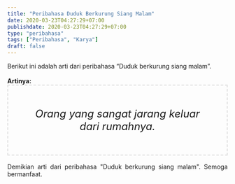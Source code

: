 ```yaml
---
title: "Peribahasa Duduk Berkurung Siang Malam"
date: 2020-03-23T04:27:29+07:00
publishdate: 2020-03-23T04:27:29+07:00
type: "peribahasa"
tags: ["Peribahasa", "Karya"]
draft: false
---
```


<div dir="ltr" style="text-align: left;" trbidi="on"><div style="text-align: justify;">Berikut ini adalah arti dari peribahasa “Duduk berkurung siang malam”.</div><br /><div style="text-align: justify;"><b>Artinya:</b></div><div style="border: 2px dashed #ddd; font-size: 24px; height: auto; margin: 0 auto; padding: 50px; text-align: center; width: auto;"><i>Orang yang sangat jarang keluar dari rumahnya.</i></div><br /><div style="text-align: justify;">Demikian arti dari peribahasa "Duduk berkurung siang malam". Semoga bermanfaat.</div></div>
